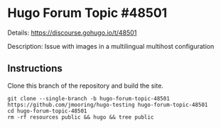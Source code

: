 # Hugo Forum Topic #48501

Details: <https://discourse.gohugo.io/t/48501>

Description: Issue with images in a multilingual multihost configuration

## Instructions

Clone this branch of the repository and build the site.

```text
git clone --single-branch -b hugo-forum-topic-48501 https://github.com/jmooring/hugo-testing hugo-forum-topic-48501
cd hugo-forum-topic-48501
rm -rf resources public && hugo && tree public
```
